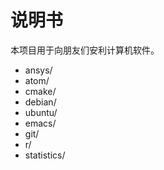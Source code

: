 # 说明书

本项目用于向朋友们安利计算机软件。

- ansys/
- atom/
- cmake/
- debian/
- ubuntu/
- emacs/
- git/
- r/
- statistics/



